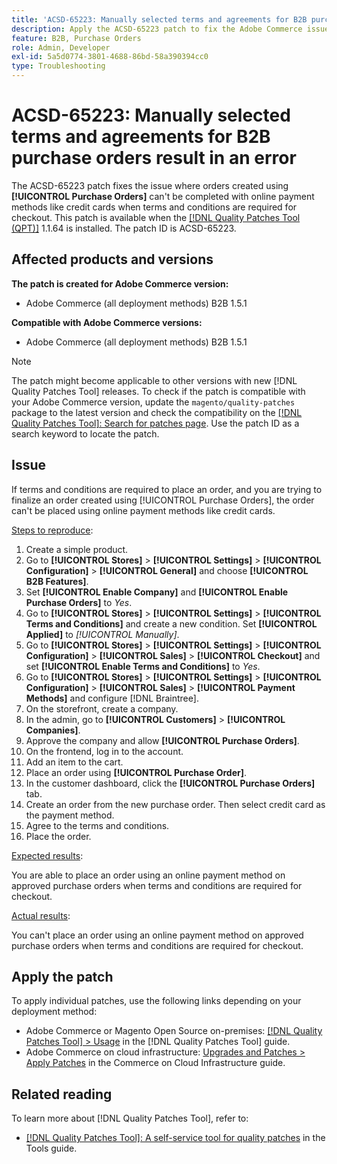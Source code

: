 ```yaml
---
title: 'ACSD-65223: Manually selected terms and agreements for B2B purchase orders result in an error'
description: Apply the ACSD-65223 patch to fix the Adobe Commerce issue where orders created using [!UICONTROL Purchase Orders] can't be completed with online payment methods like credit cards when terms and conditions are required for checkout.
feature: B2B, Purchase Orders
role: Admin, Developer
exl-id: 5a5d0774-3801-4688-86bd-58a390394cc0
type: Troubleshooting
---
```

# ACSD-65223: Manually selected terms and agreements for B2B purchase orders result in an error

The ACSD-65223 patch fixes the issue where orders created using **[!UICONTROL Purchase Orders]** can't be completed with online payment methods like credit cards when terms and conditions are required for checkout. This patch is available when the [[!DNL Quality Patches Tool (QPT)]](/help/tools/quality-patches-tool/quality-patches-tool-to-self-serve-quality-patches.md) 1.1.64 is installed. The patch ID is ACSD-65223.

## Affected products and versions

**The patch is created for Adobe Commerce version:**

* Adobe Commerce (all deployment methods) B2B 1.5.1

**Compatible with Adobe Commerce versions:**

* Adobe Commerce (all deployment methods) B2B 1.5.1

>[!NOTE]
>
>The patch might become applicable to other versions with new [!DNL Quality Patches Tool] releases. To check if the patch is compatible with your Adobe Commerce version, update the `magento/quality-patches` package to the latest version and check the compatibility on the [[!DNL Quality Patches Tool]: Search for patches page](https://experienceleague.adobe.com/tools/commerce-quality-patches/index.html). Use the patch ID as a search keyword to locate the patch.

## Issue

If terms and conditions are required to place an order, and you are trying to finalize an order created using [!UICONTROL Purchase Orders], the order can't be placed using online payment methods like credit cards.

<u>Steps to reproduce</u>:

1. Create a simple product.
1. Go to **[!UICONTROL Stores]** > **[!UICONTROL Settings]** > **[!UICONTROL Configuration]** > **[!UICONTROL General]** and choose **[!UICONTROL B2B Features]**.
1. Set **[!UICONTROL Enable Company]** and **[!UICONTROL Enable Purchase Orders]** to *Yes*.
1. Go to **[!UICONTROL Stores]** > **[!UICONTROL Settings]** > **[!UICONTROL Terms and Conditions]** and create a new condition. Set **[!UICONTROL Applied]** to *[!UICONTROL Manually]*.
1. Go to **[!UICONTROL Stores]** > **[!UICONTROL Settings]** > **[!UICONTROL Configuration]** > **[!UICONTROL Sales]** > **[!UICONTROL Checkout]** and set **[!UICONTROL Enable Terms and Conditions]** to *Yes*.
1. Go to **[!UICONTROL Stores]** > **[!UICONTROL Settings]** > **[!UICONTROL Configuration]** > **[!UICONTROL Sales]** > **[!UICONTROL Payment Methods]** and configure [!DNL Braintree].
1. On the storefront, create a company.
1. In the admin, go to **[!UICONTROL Customers]** > **[!UICONTROL Companies]**.
1. Approve the company and allow **[!UICONTROL Purchase Orders]**.
1. On the frontend, log in to the account.
1. Add an item to the cart.
1. Place an order using **[!UICONTROL Purchase Order]**.
1. In the customer dashboard, click the **[!UICONTROL Purchase Orders]** tab.
1. Create an order from the new purchase order. Then select credit card as the payment method.
1. Agree to the terms and conditions.
1. Place the order.

<u>Expected results</u>:

You are able to place an order using an online payment method on approved purchase orders when terms and conditions are required for checkout.

<u>Actual results</u>:

You can't place an order using an online payment method on approved purchase orders when terms and conditions are required for checkout.

## Apply the patch

To apply individual patches, use the following links depending on your deployment method:

* Adobe Commerce or Magento Open Source on-premises: [[!DNL Quality Patches Tool] > Usage](/help/tools/quality-patches-tool/usage.md) in the [!DNL Quality Patches Tool] guide.
* Adobe Commerce on cloud infrastructure: [Upgrades and Patches > Apply Patches](https://experienceleague.adobe.com/docs/commerce-cloud-service/user-guide/develop/upgrade/apply-patches.html) in the Commerce on Cloud Infrastructure guide.

## Related reading

To learn more about [!DNL Quality Patches Tool], refer to:

* [[!DNL Quality Patches Tool]: A self-service tool for quality patches](/help/tools/quality-patches-tool/quality-patches-tool-to-self-serve-quality-patches.md) in the Tools guide.
